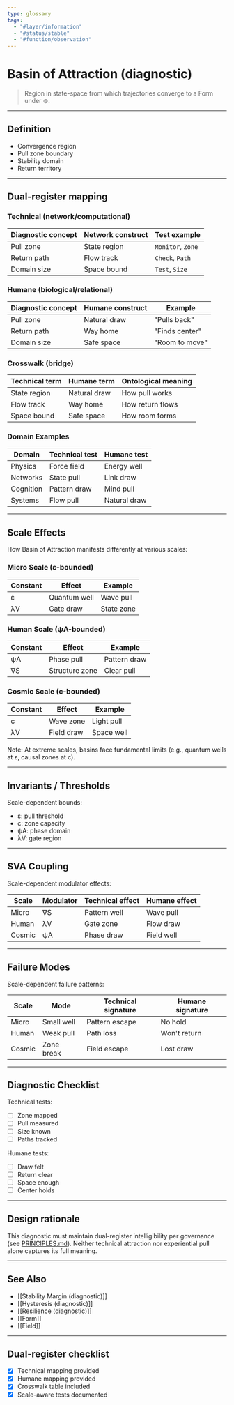 ```yaml
---
type: glossary
tags:
  - "#layer/information"
  - "#status/stable"
  - "#function/observation"
---
```


# Basin of Attraction (diagnostic)

> Region in state-space from which trajectories converge to a Form under ⊚.

---

## Definition

- Convergence region
- Pull zone boundary
- Stability domain
- Return territory

---

## Dual‑register mapping

### Technical (network/computational)

| Diagnostic concept | Network construct | Test example |
|-------------------|------------------|--------------|
| Pull zone | State region | `Monitor`, `Zone` |
| Return path | Flow track | `Check`, `Path` |
| Domain size | Space bound | `Test`, `Size` |

### Humane (biological/relational)

| Diagnostic concept | Humane construct | Example |
|-------------------|------------------|----------|
| Pull zone | Natural draw | "Pulls back" |
| Return path | Way home | "Finds center" |
| Domain size | Safe space | "Room to move" |

### Crosswalk (bridge)

| Technical term | Humane term | Ontological meaning |
|---------------|-------------|-------------------|
| State region | Natural draw | How pull works |
| Flow track | Way home | How return flows |
| Space bound | Safe space | How room forms |

### Domain Examples

| Domain | Technical test | Humane test |
|--------|---------------|-------------|
| Physics | Force field | Energy well |
| Networks | State pull | Link draw |
| Cognition | Pattern draw | Mind pull |
| Systems | Flow pull | Natural draw |

---

## Scale Effects

How Basin of Attraction manifests differently at various scales:

### Micro Scale (ε-bounded)

| Constant | Effect | Example |
|----------|--------|---------|
| ε | Quantum well | Wave pull |
| λV | Gate draw | State zone |

### Human Scale (ψA-bounded)

| Constant | Effect | Example |
|----------|--------|---------|
| ψA | Phase pull | Pattern draw |
| ∇S | Structure zone | Clear pull |

### Cosmic Scale (c-bounded)

| Constant | Effect | Example |
|----------|--------|---------|
| c | Wave zone | Light pull |
| λV | Field draw | Space well |

Note: At extreme scales, basins face fundamental limits (e.g., quantum wells at ε, causal zones at c).

---

## Invariants / Thresholds

Scale-dependent bounds:
- ε: pull threshold
- c: zone capacity
- ψA: phase domain
- λV: gate region

---

## SVA Coupling

Scale-dependent modulator effects:

| Scale | Modulator | Technical effect | Humane effect |
|-------|-----------|-----------------|---------------|
| Micro | ∇S | Pattern well | Wave pull |
| Human | λV | Gate zone | Flow draw |
| Cosmic | ψA | Phase draw | Field well |

---

## Failure Modes

Scale-dependent failure patterns:

| Scale | Mode | Technical signature | Humane signature |
|-------|------|-------------------|------------------|
| Micro | Small well | Pattern escape | No hold |
| Human | Weak pull | Path loss | Won't return |
| Cosmic | Zone break | Field escape | Lost draw |

---

## Diagnostic Checklist

Technical tests:
- [ ] Zone mapped
- [ ] Pull measured
- [ ] Size known
- [ ] Paths tracked

Humane tests:
- [ ] Draw felt
- [ ] Return clear
- [ ] Space enough
- [ ] Center holds

---

## Design rationale

This diagnostic must maintain dual-register intelligibility per governance (see [PRINCIPLES.md](../../../../PRINCIPLES.md)). Neither technical attraction nor experiential pull alone captures its full meaning.

---

## See Also

- [[Stability Margin (diagnostic)]]
- [[Hysteresis (diagnostic)]]
- [[Resilience (diagnostic)]]
- [[Form]]
- [[Field]]

---

## Dual‑register checklist

- [x] Technical mapping provided
- [x] Humane mapping provided
- [x] Crosswalk table included
- [x] Scale-aware tests documented